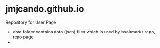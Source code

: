 # jmjcando.github.io
Repository for User Page

- data folder contains data (json) files which is used by bookmarks repo, [repo page](https://jmjcando.github.io/bookmarks/jmj)
- 
